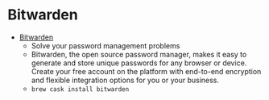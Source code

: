 # Bitwarden
- [Bitwarden](https://bitwarden.com/)
  -  Solve your password management problems
  - Bitwarden, the open source password manager, makes it easy to generate and store unique passwords for any browser or device. Create your free account on the platform with end-to-end encryption and flexible integration options for you or your business.
  - `brew cask install bitwarden`

